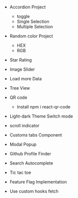 - Accordion Project
  - toggle
  - Single Selection
  - Multiple Selection
- Random color Project
  - HEX
  - RGB
- Star Rating
- Image Slider
- Load more Data
- Tree View
- QR code

  - Install npm i react-qr-code

- Light-dark Theme Switch mode

- scroll indicator

- Customs tabs Component

- Modal Popup

- Github Profile Finder

- Search Autocomplete

- Tic tac toe

- Feature Flag Implementation

- Use custom hooks fetch
